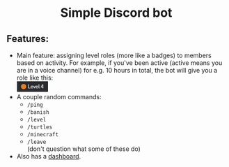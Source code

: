 <h1 align="center">Simple Discord bot</h1>

## Features:

- Main feature: assigning level roles (more like a badges) to members based on activity. For example, if you've been active (active means you are in a voice channel) for e.g. 10 hours in total, the bot will give you a role like this: <br>
  ![Example level role](/assets/images/example_level.png)
- A couple random commands:
  - `/ping`
  - `/banish`
  - `/level`
  - `/turtles`
  - `/minecraft`
  - `/leave`
    <br>
    (don't question what some of these do)
- Also has a [dashboard](https://dc-dash.vercel.app/).

